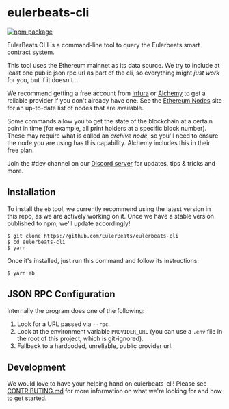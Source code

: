 # eulerbeats-cli

[![npm package](https://img.shields.io/npm/v/@eulerbeats/eulerbeats-cli.svg?type=shield&style=flat-square&color=ffdf6d)](https://www.npmjs.com/package/@eulerbeats/eulerbeats-cli)

EulerBeats CLI is a command-line tool to query the Eulerbeats smart contract system.

This tool uses the Ethereum mainnet as its data source. We try to include at least one public json rpc url as part of the cli, so everything might *just work* for you, but if it doesn't...

We recommend getting a free account from [Infura](https://infura.io) or [Alchemy](https://alchemyapi.io) to get a reliable provider if you don't already have one.  See the [Ethereum Nodes](https://ethereumnodes.com/) site for an up-to-date list of nodes that are available.

Some commands allow you to get the state of the blockchain at a certain point in time (for example, all print holders at a specific block number).  These may require what is called an _archive node_, so you'll need to ensure the node you are using has this capability.  Alchemy includes this in their free plan.

Join the #dev channel on our [Discord server](https://discord.gg/zmkpBsE4Me) for updates, tips & tricks and more.

## Installation

To install the `eb` tool, we currently recommend using the latest version in this repo, as we are actively working on it.  Once we have a stable version published to npm, we'll update accordingly!

    $ git clone https://github.com/EulerBeats/eulerbeats-cli
    $ cd eulerbeats-cli
    $ yarn


Once it's installed, just run this command and follow its instructions:

    $ yarn eb

## JSON RPC Configuration

Internally the program does one of the following:

1. Look for a URL passed via `--rpc`.
2. Look at the environment variable `PROVIDER_URL` (you can use a `.env` file in the root of this project, which is git-ignored).
3. Fallback to a hardcoded, unreliable, public provider url.

## Development

We would love to have your helping hand on eulerbeats-cli! Please see [CONTRIBUTING.md](./CONTRIBUTING.md) for more information on what we're looking for and how to get started.
